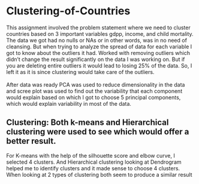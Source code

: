 # Clustering-of-Countries
This assignment involved the problem statement where we need to cluster countries based on 3 important variables gdpp, income, and child mortality.<br />
The data we got had no nulls or NAs or in other words, was in no need of cleansing. But when trying to analyze the spread of data for each variable I got to know about the outliers it had. Worked with removing outliers which didn’t change the result significantly on the data I was working on. But if you are deleting entire outliers it would lead to losing 25% of the data. So, I left it as it is since clustering would take care of the outliers.<br />
<br />
After data was ready PCA was used to reduce dimensionality in the data and scree plot was used to find out the variability that each component would explain based on which I got to choose 5 principal components, which would explain variability in most of the data.<br />
## Clustering: Both k-means and Hierarchical clustering were used to see which would offer a better result.

For K-means with the help of the silhouette score and elbow curve, I selected 4 clusters. And Hierarchical clustering looking at Dendrogram helped me to identify clusters and it made sense to choose 4 clusters.
When looking at 2 types of clustering both seem to produce a similar result
